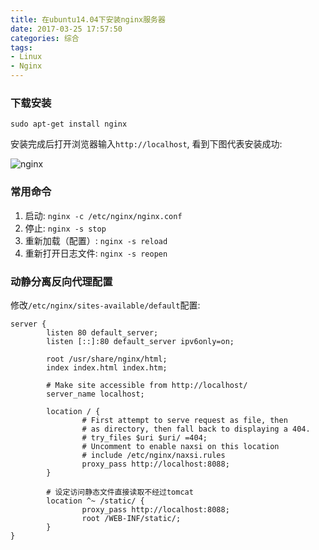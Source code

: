 ```yaml
---
title: 在ubuntu14.04下安装nginx服务器
date: 2017-03-25 17:57:50
categories: 综合
tags:
- Linux
- Nginx
---
```


### 下载安装
```
sudo apt-get install nginx
```

安装完成后打开浏览器输入`http://localhost`, 看到下图代表安装成功:

![nginx](/upload/article/20170101125316443.png)

### 常用命令
1. 启动: `nginx -c /etc/nginx/nginx.conf`
2. 停止: `nginx -s stop`
3. 重新加载（配置）: `nginx -s reload`
4. 重新打开日志文件: `nginx -s reopen`

### 动静分离反向代理配置
修改`/etc/nginx/sites-available/default`配置:

```
server {
        listen 80 default_server;
        listen [::]:80 default_server ipv6only=on;

        root /usr/share/nginx/html;
        index index.html index.htm;

        # Make site accessible from http://localhost/
        server_name localhost;

        location / {
                # First attempt to serve request as file, then
                # as directory, then fall back to displaying a 404.
                # try_files $uri $uri/ =404;
                # Uncomment to enable naxsi on this location
                # include /etc/nginx/naxsi.rules
                proxy_pass http://localhost:8088;
        }

        # 设定访问静态文件直接读取不经过tomcat
        location ^~ /static/ {
                proxy_pass http://localhost:8088;
                root /WEB-INF/static/;
        }
}
```
